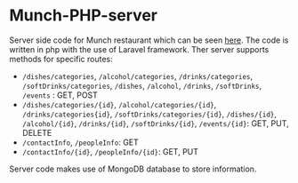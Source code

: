 # Munch-PHP-server
Server side code for Munch restaurant which can be seen [here]([https://pages.github.com/](https://github.com/lulek1410/Munch)https://github.com/lulek1410/Munch). The code is written in php with the use of Laravel framework. Ther server supports methods for specific routes:
- `/dishes/categories`, `/alcohol/categories`, `/drinks/categories`, `/softDrinks/categories`, `/dishes`, `/alcohol`, `/drinks`, `/softDrinks`, `/events` : GET, POST
- `/dishes/categories/{id}`, `/alcohol/categories/{id}`, `/drinks/categories{id}`, `/softDrinks/categories/{id}`, `/dishes/{id}`, `/alcohol/{id}`, `/drinks/{id}`, `/softDrinks/{id}`, `/events/{id}`: GET, PUT, DELETE
- `/contactInfo`, `/peopleInfo`: GET
- `/contactInfo/{id}`, `/peopleInfo/{id}`: GET, PUT

Server code makes use of MongoDB database to store information.
